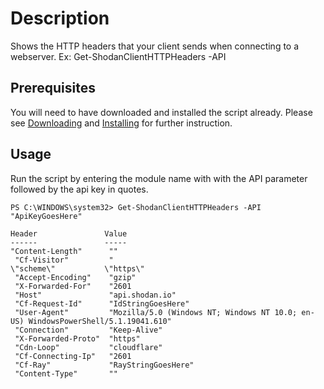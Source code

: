 # Description
Shows the HTTP headers that your client sends when connecting to a webserver. Ex: Get-ShodanClientHTTPHeaders -API

## Prerequisites
You will need to have downloaded and installed the script already. Please see [Downloading](https://github.com/makeitbetter/Shodan_PS#Download) and [Installing](https://github.com/makeitbetter/Shodan_PS#Install) for further instruction.

## Usage
Run the script by entering the module name with with the API parameter followed by the api key in quotes.

```
PS C:\WINDOWS\system32> Get-ShodanClientHTTPHeaders -API "ApiKeyGoesHere"

Header               Value
------               -----
"Content-Length"      ""
 "Cf-Visitor"         "
\"scheme\"           \"https\"
 "Accept-Encoding"    "gzip"
 "X-Forwarded-For"    "2601
 "Host"               "api.shodan.io"
 "Cf-Request-Id"      "IdStringGoesHere"
 "User-Agent"         "Mozilla/5.0 (Windows NT; Windows NT 10.0; en-US) WindowsPowerShell/5.1.19041.610"
 "Connection"         "Keep-Alive"
 "X-Forwarded-Proto"  "https"
 "Cdn-Loop"           "cloudflare"
 "Cf-Connecting-Ip"   "2601
 "Cf-Ray"             "RayStringGoesHere"
 "Content-Type"       ""

```
